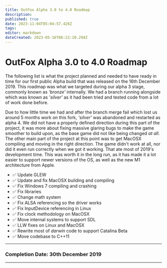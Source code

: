 ```yaml
---
title: OutFox Alpha 3.0 to 4.0 Roadmap
description: 
published: true
date: 2023-11-04T05:04:57.426Z
tags: 
editor: markdown
dateCreated: 2023-05-16T06:22:10.294Z
---
```


# OutFox Alpha 3.0 to 4.0 Roadmap


The following list is what the project planned and needed to have ready in time for our first public Alpha build that was released on the 16th December 2019. This roadmap was what we targeted during our alpha 3 stage, commonly known as _'bronze'_ internally. We had a branch running alongside which was known as _'silver'_ as it had been tried and tested code from a lot of work done before. 

Due to how little time we had and after the branch merge fail which lost us around 5 months work on this fork, _'silver'_ was abandoned and restarted as alpha 4. We did not have a properly defined direction during this part of the project, it was more about fixing massive glaring bugs to make the game smoother to build upon, as the base game did not like being changed _at all_. The other main part of the project at this point was to get MacOSX compiling and moving in the right direction. The game didn't work at all, nor did it even run correctly when we got it working. That ate most of 2019's development time. This was worth it in the long run, as it has made it a lot easier to support newer versions of the OS, as well as the new M1 architecture from Apple.

* ✅ Update GLEW
* ✅ Update and fix MacOSX building and compiling
* ✅ Fix Windows 7 compiling and crashing
* ✅ Fix libraries
* ✅ Change math system
* ✅ Fix ALSA referencing so the driver works
* ✅ Fix InputDevice referencing in Linux
* ✅ Fix clock methodology on MacOSX
* ✅ Move internal systems to support SDL
* ✅ LLW fixes on Linux and MacOSX
* ✅ Rewrite most of _darwin_ code to support Catalina Beta
* ✅ Move codebase to C++11

---
### Completion Date: 30th December 2019
---





